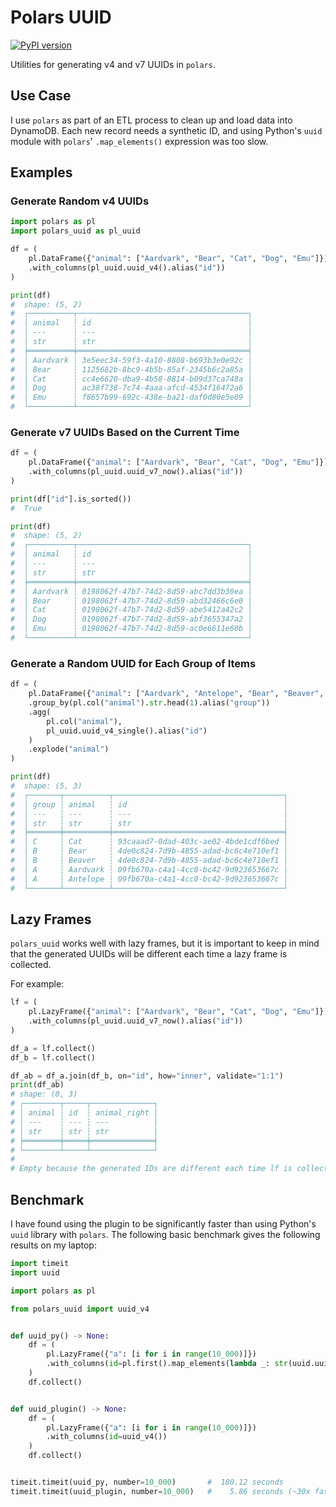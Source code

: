 # Polars UUID

[![PyPI version](https://badge.fury.io/py/polars-uuid.svg)](https://badge.fury.io/py/polars-uuid)

Utilities for generating v4 and v7 UUIDs in `polars`.

## Use Case

I use `polars` as part of an ETL process to clean up and load data into DynamoDB. Each new record needs a synthetic ID, and using Python's `uuid` module with `polars`' `.map_elements()` expression was too slow.

## Examples

### Generate Random v4 UUIDs

```python
import polars as pl
import polars_uuid as pl_uuid

df = (
    pl.DataFrame({"animal": ["Aardvark", "Bear", "Cat", "Dog", "Emu"]})
    .with_columns(pl_uuid.uuid_v4().alias("id"))
)

print(df)
#  shape: (5, 2)
#  ┌──────────┬──────────────────────────────────────┐
#  │ animal   ┆ id                                   │
#  │ ---      ┆ ---                                  │
#  │ str      ┆ str                                  │
#  ╞══════════╪══════════════════════════════════════╡
#  │ Aardvark ┆ 3e5eec34-59f3-4a10-8808-b693b3e0e92c │
#  │ Bear     ┆ 1125682b-8bc9-4b5b-85af-2345b6c2a85a │
#  │ Cat      ┆ cc4e6620-dba9-4b58-8814-b09d37ca748a │
#  │ Dog      ┆ ac38f738-7c74-4aaa-afcd-4534f16472a6 │
#  │ Emu      ┆ f8657b99-692c-438e-ba21-daf0d80e5e89 │
#  └──────────┴──────────────────────────────────────┘
```

### Generate v7 UUIDs Based on the Current Time

```python
df = (
    pl.DataFrame({"animal": ["Aardvark", "Bear", "Cat", "Dog", "Emu"]})
    .with_columns(pl_uuid.uuid_v7_now().alias("id"))
)

print(df["id"].is_sorted())
#  True

print(df)
#  shape: (5, 2)
#  ┌──────────┬──────────────────────────────────────┐
#  │ animal   ┆ id                                   │
#  │ ---      ┆ ---                                  │
#  │ str      ┆ str                                  │
#  ╞══════════╪══════════════════════════════════════╡
#  │ Aardvark ┆ 0198062f-47b7-74d2-8d59-abc7dd3b30ea │
#  │ Bear     ┆ 0198062f-47b7-74d2-8d59-abd32466c6e0 │
#  │ Cat      ┆ 0198062f-47b7-74d2-8d59-abe5412a42c2 │
#  │ Dog      ┆ 0198062f-47b7-74d2-8d59-abf3655347a2 │
#  │ Emu      ┆ 0198062f-47b7-74d2-8d59-ac0e6611e60b │
#  └──────────┴──────────────────────────────────────┘
```

### Generate a Random UUID for Each Group of Items

```python
df = (
    pl.DataFrame({"animal": ["Aardvark", "Antelope", "Bear", "Beaver", "Cat"]})
    .group_by(pl.col("animal").str.head(1).alias("group"))
    .agg(
        pl.col("animal"),
        pl_uuid.uuid_v4_single().alias("id")
    )
    .explode("animal")
)

print(df)
#  shape: (5, 3)
#  ┌───────┬──────────┬──────────────────────────────────────┐
#  │ group ┆ animal   ┆ id                                   │
#  │ ---   ┆ ---      ┆ ---                                  │
#  │ str   ┆ str      ┆ str                                  │
#  ╞═══════╪══════════╪══════════════════════════════════════╡
#  │ C     ┆ Cat      ┆ 93caaad7-0dad-403c-ae02-4bde1cdf6bed │
#  │ B     ┆ Bear     ┆ 4de0c824-7d9b-4855-adad-bc6c4e710ef1 │
#  │ B     ┆ Beaver   ┆ 4de0c824-7d9b-4855-adad-bc6c4e710ef1 │
#  │ A     ┆ Aardvark ┆ 09fb670a-c4a1-4cc0-bc42-9d923653667c │
#  │ A     ┆ Antelope ┆ 09fb670a-c4a1-4cc0-bc42-9d923653667c │
#  └───────┴──────────┴──────────────────────────────────────┘
```

## Lazy Frames

`polars_uuid` works well with lazy frames, but it is important to keep in mind that the generated UUIDs will be different each time a lazy frame is collected.

For example:

```python
lf = (
    pl.LazyFrame({"animal": ["Aardvark", "Bear", "Cat", "Dog", "Emu"]})
    .with_columns(pl_uuid.uuid_v7_now().alias("id"))
)

df_a = lf.collect()
df_b = lf.collect()

df_ab = df_a.join(df_b, on="id", how="inner", validate="1:1")
print(df_ab)
# shape: (0, 3)
# ┌────────┬─────┬──────────────┐
# │ animal ┆ id  ┆ animal_right │
# │ ---    ┆ --- ┆ ---          │
# │ str    ┆ str ┆ str          │
# ╞════════╪═════╪══════════════╡
# └────────┴─────┴──────────────┘
#
# Empty because the generated IDs are different each time lf is collected!
```

## Benchmark

I have found using the plugin to be significantly faster than using Python's `uuid` library with `polars`. The following basic benchmark gives the following results on my laptop:

```python
import timeit
import uuid

import polars as pl

from polars_uuid import uuid_v4


def uuid_py() -> None:
    df = (
        pl.LazyFrame({"a": [i for i in range(10_000)]})
        .with_columns(id=pl.first().map_elements(lambda _: str(uuid.uuid4()), return_dtype=pl.String))
    )
    df.collect()


def uuid_plugin() -> None:
    df = (
        pl.LazyFrame({"a": [i for i in range(10_000)]})
        .with_columns(id=uuid_v4())
    )
    df.collect()


timeit.timeit(uuid_py, number=10_000)       #  180.12 seconds
timeit.timeit(uuid_plugin, number=10_000)   #    5.86 seconds (~30x faster)
```
